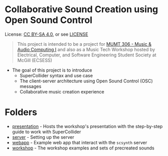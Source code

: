 # Collaborative Sound Creation using Open Sound Control

License: [CC BY-SA 4.0](https://creativecommons.org/licenses/by-sa/4.0/), or see [LICENSE](./LICENSE)
> This project is intended to be a project for [MUMT 306 - Music & Audio Computing I](https://www.music.mcgill.ca/~gary/306/) and also as a Music Tech Workshop hosted by Electrical, Computer, and Software Engineering Student Society at McGill (ECSESS)

- The goal of this project is to introduce
    - SuperCollider syntax and use case
    - The client-server architecture using Open Sound Control (OSC) messages
    - Collaborative music creation experience

# Folders
- [presentation](./presentation/) - Hosts the workshop's presentation with the step-by-step guide to work with SuperCollider
- [server](./server/) - Setting up the server
- [webapp](./webapp/) - Example web app that interact with the `scsynth` server
- [workshop](./workshop/) - The workshop examples and sets of precreated sounds